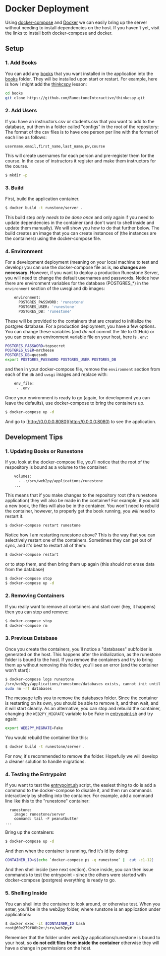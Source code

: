 # Docker Deployment

Using [docker-compose](https://docs.docker.com/compose/install/) and [Docker](https://docs.docker.com/install/)
we can easily bring up the server without needing to install dependencies
on the host. If you haven't yet, visit the links to install both docker-compose and docker.

## Setup

### 1. Add Books

You can add any [books](https://github.com/RunestoneInteractive) that you want
installed in the application into the [books](../books) folder.
They will be installed upon start or restart. For example, here is how I might
add the [thinkcspy](https://github.com/RunestoneInteractive/thinkcspy) lesson:

```bash
cd books
git clone https://github.com/RunestoneInteractive/thinkcspy.git
```

### 2. Add Users

If you have an instructors.csv or students.csv that you want to add to the database,
put them in a folder called "configs" in the root of the repository:  The format of the csv files is to have one person per line with the format of each line as follows:

```
username,email,first_name,last_name,pw,course
```

This will create usernames for each person and pre-register them for the course.  In the case of instructors it register and make them instructors for the course.


```bash
$ mkdir -p
```

### 3. Build

First, build the application container.

```bash
$ docker build -t runstone/server .
```

This build step *only needs to be done once* and only again if you need
to update dependencies in the container (and don't want to shell inside and update
them manually). We will show you how to do that further below. The build
creates an image that you can create instances of (the instances are the containers)
using the docker-compose file.

### 4. Environment

For a development deployment (meaning on your local machine to test and develop)
you can use the docker-compose file as is, **no changes are necessary**.
However, if you want to deploy a production Runestone Server, you will need
to change the default usernames and passwords. Notice how there are environment
variables for the database (POSTGRES_*) in the `environment` section of the
uwsgi and db images:

```bash
    environment:
      POSTGRES_PASSWORD: 'runestone'
      POSTGRES_USER: 'runestone'
      POSTGRES_DB: 'runestone'
```

These will be provided to the containers that are created to initialize the postgres
database. For a production deployment, you have a few options. You can change
these variables (and *do not* commit the file to GitHub) or you can create an
environment variable file on your host, here is `.env`:

```bash
POSTGRES_PASSWORD=topsecret
POSTGRES_USER=mrcheese
POSTGRES_DB=quesodb
export POSTGRES_PASSWORD POSTGRES_USER POSTGRES_DB
```

and then in your docker-compose file, remove the `environment` section from each
of the `db` and `uwsgi` images and replace with:

```bash
    env_file:
     - .env
```

Once your environment is ready to go (again, for development you can leave the
defaults), use docker-compose to bring the containers up.

```bash
$ docker-compose up -d
```

And go to [http://0.0.0.0:8080](http://0.0.0.0:8080) to see the application.

## Development Tips

### 1. Updating Books or Runestone

If you look at the docker-compose file, you'll notice that the root of the respository
is bound as a volume to the container:

```bash
    volumes:
      - .:/srv/web2py/applications/runestone
    ...
```

This means that if you make changes to the repository root
(the runestone application) they will also be made in the container!
For example, if you add a new book, the files will also be in the container.
You won't need to rebuild the container, however, to properly get the book running,
you *will* need to restart it.

```bash
$ docker-compose restart runestone
```

Notice how I am restarting runestone above? This is the way that you can selectively
restart one of the containers. Sometimes they can get out of sync, and it's best to restart all
of them:

```bash
$ docker-compose restart
```

or to stop them, and then bring them up again (this should not erase data from the database)

```bash
$ docker-compose stop
$ docker-compose up -d
```

### 2. Removing Containers

If you really want to remove all containers and start over (hey, it happens) then
you can stop and remove:

```bash
$ docker-compose stop
$ docker-compose rm
```

### 3. Previous Database

Once you create the containers, you'll notice a "databases" subfolder is generated
on the host. This happens after the initialization, as the runestone folder
is bound to the host. If you remove the containers and try to bring them up
without removing this folder, you'll see an error (and the container won't start):

```bash
$ docker-compose logs runestone
/srv/web2py/applications/runestone/databases exists, cannot init until removed from the host.
sudo rm -rf databases
```

The message tells you to remove the databases folder. Since the container is restarting
on its own, you should be able to remove it, and then wait, and it will start cleanly.
As an alternative, you can stop and rebuild the container, changing the `WEB2PY_MIGRATE` 
variable to be Fake in [entrypoint.sh](entrypoint.sh) and try again:

```bash
export WEB2PY_MIGRATE=Fake
```

You would rebuild the container like this:

```bash
$ docker build -t runestone/server .
```

For now, it's recommended to remove the folder. Hopefully we will
develop a cleaner solution to handle migrations.


### 4. Testing the Entrypoint

If you want to test the [entrypoint.sh](entrypoint.sh) script, the easiest thing
to do is add a command to the docker-compose to disable it, and then run commands
interactively by shelling into the container. For example, add a command line like
this to the "runestone" container:

```
  runestone:
    image: runestone/server
    command: tail -F peanutbutter
...
```

Bring up the containers:

```bash
$ docker-compose up -d
```

And then when the container is running, find it's id by doing:

```bash
CONTAINER_ID=$(echo `docker-compose ps -q runestone` |  cut -c1-12)
```

And then shell inside (see next section). Once inside, you can then issue commands
to test the entrypoint - since the others were started
with docker-compose (postgres) everything is ready to go.

### 5. Shelling Inside

You can shell into the container to look around, or otherwise test. When you enter,
you'll be in the web2py folder, where runstone is an application under applications:

```bash
$ docker exec -it $CONTAINER_ID bash
root@60e279f00b2e:/srv/web2py#
```

Remember that the folder under web2py applications/runestone is bound to your host,
so **do not edit files from inside the container** otherwise they will have a change in
permissions on the host.
